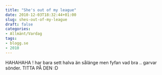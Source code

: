 ```yaml
---
title: "She's out of my league"
date: 2010-12-03T18:32:44+01:00
slug: shes-out-of-my-league
draft: false
categories:
- Allmänt/Vardag
tags:
- blogg.se
- 2010
---
```

HAHAHAHA ! har bara sett halva än sålänge men fyfan vad bra .. garvar sönder. TITTA PÅ DEN :D